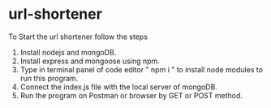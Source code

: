 # url-shortener
To Start the url shortener follow the steps
1. Install nodejs and mongoDB.
2. Install express and mongoose using npm.
3. Type in terminal panel of code editor " npm i " to install node modules to run this program.
4. Connect the index.js file with the local server of mongoDB.
5. Run the program on Postman or browser by GET or POST method.
